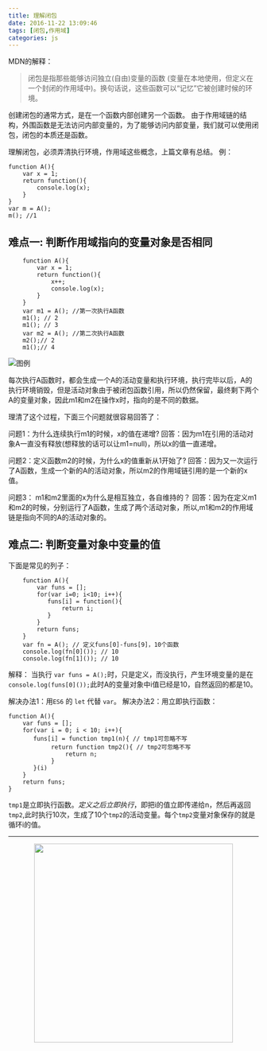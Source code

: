 ```yaml
---
title: 理解闭包
date: 2016-11-22 13:09:46
tags: [闭包,作用域]
categories: js
---
```


MDN的解释：

> 闭包是指那些能够访问独立(自由)变量的函数 (变量在本地使用，但定义在一个封闭的作用域中)。换句话说，这些函数可以“记忆”它被创建时候的环境。

创建闭包的通常方式，是在一个函数内部创建另一个函数。
由于作用域链的结构，外围函数是无法访问内部变量的，为了能够访问内部变量，我们就可以使用闭包，闭包的本质还是函数。

理解闭包，必须弄清执行环境，作用域这些概念，上篇文章有总结。
例：
```
function A(){
    var x = 1;
    return function(){
        console.log(x);
    }
}
var m = A();
m(); //1
```

## 难点一: 判断作用域指向的变量对象是否相同
```
    function A(){
        var x = 1;
        return function(){
            x++;
            console.log(x);
        }
    }
    var m1 = A(); //第一次执行A函数
    m1(); // 2
    m1(); // 3
    var m2 = A(); //第二次执行A函数
    m2();// 2
    m1();// 4
```
![图例](http://ofstpx613.bkt.clouddn.com/1406241508-581b4feb715e3_articlex.png)

每次执行A函数时，都会生成一个A的活动变量和执行环境，执行完毕以后，A的执行环境销毁，但是活动对象由于被闭包函数引用，所以仍然保留，最终剩下两个A的变量对象，因此m1和m2在操作x时，指向的是不同的数据。

理清了这个过程，下面三个问题就很容易回答了：

问题1：为什么连续执行m1的时候，x的值在递增?
回答：因为m1在引用的活动对象A一直没有释放(想释放的话可以让m1=null)，所以x的值一直递增。

问题2：定义函数m2的时候，为什么x的值重新从1开始了?
回答：因为又一次运行了A函数，生成一个新的A的活动对象，所以m2的作用域链引用的是一个新的x值。

问题3： m1和m2里面的x为什么是相互独立，各自维持的？
回答：因为在定义m1和m2的时候，分别运行了A函数，生成了两个活动对象，所以,m1和m2的作用域链是指向不同的A的活动对象的。


## 难点二: 判断变量对象中变量的值
下面是常见的列子：
```
    function A(){
        var funs = [];
        for(var i=0; i<10; i++){
           funs[i] = function(){
               return i;
           }
        }
        return funs;
    }
    var fn = A(); // 定义funs[0]-funs[9]，10个函数
    console.log(fn[0]()); // 10
    console.log(fn[1]()); // 10
```

解释：
当执行 `var funs = A();`时，只是定义，而没执行，产生环境变量的是在`console.log(funs[0]());`此时A的变量对象中i值已经是10，自然返回的都是10。

解决办法1：用`ES6` 的 `let` 代替 `var`。
解决办法2：用立即执行函数：
```
function A(){
    var funs = [];
    for(var i = 0; i < 10; i++){
       funs[i] = function tmp1(n){ // tmp1可忽略不写
            return function tmp2(){ // tmp2可忽略不写
                return n;
            }
       }(i)
    }
    return funs;
}
```

`tmp1`是立即执行函数。*定义之后立即执行*，即把i的值立即传递给n，然后再返回`tmp2`,此时执行10次，生成了10个`tmp2`的活动变量。每个`tmp2`变量对象保存的就是循环i的值。

---------------

<center><img src="http://ofstpx613.bkt.clouddn.com/2015120411242959.gif" width="400" ></center>
